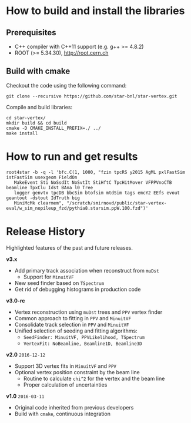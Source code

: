How to build and install the libraries
======================================


Prerequisites
-------------

- C++ compiler with C++11 support (e.g. g++ >= 4.8.2)
- ROOT (>= 5.34.30), http://root.cern.ch


Build with cmake
----------------

Checkout the code using the following command:

    git clone --recursive https://github.com/star-bnl/star-vertex.git

Compile and build libraries:

    cd star-vertex/
    mkdir build && cd build
    cmake -D CMAKE_INSTALL_PREFIX=./ ../
    make install


How to run and get results
==========================

    root4star -b -q -l 'bfc.C(1, 1000, "fzin tpcRS y2015 AgML pxlFastSim istFastSim usexgeom FieldOn
       MakeEvent Sti NoSsdIt NoSvtIt StiHftC TpcHitMover VFPPVnoCTB beamline TpxClu Idst BAna l0 Tree
       logger genvtx tpcDB bbcSim btofsim mtdSim tags emcY2 EEfs evout geantout -dstout IdTruth big
       MiniMcMk clearmem", "/scratch/smirnovd/public/star-vertex-eval/w_sim_nopileup_fzd/pythia8.starsim.ppW.100.fzd")'


Release History
===============

Highlighted features of the past and future releases.

__v3.x__

* Add primary track association when reconstruct from `muDst`
  * Support for `MinuitVF`
* New seed finder based on `TSpectrum`
* Get rid of debugging histograms in production code


__v3.0-rc__

* Vertex reconstruction using `muDst` trees and `PPV` vertex finder
* Common approach to fitting in `PPV` and `MinuitVF`
* Consolidate track selection in `PPV` and `MinuitVF`
* Unified selection of seeding and fitting algorithms:
  * `SeedFinder: MinuitVF, PPVLikelihood, TSpectrum`
  * `VertexFit: NoBeamline, Beamline1D, Beamline3D`


__v2.0__   `2016-12-12`

* Support 3D vertex fits in `MinuitVF` and `PPV`
* Optional vertex position constraint by the beam line
  * Routine to calculate `chi^2` for the vertex and the beam line
  * Proper calculation of uncertainties


__v1.0__   `2016-03-11`

* Original code inherited from previous developers
* Build with `cmake`, continuous integration
